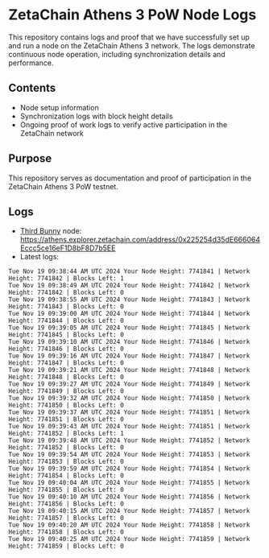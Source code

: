 # ZetaChain Athens 3 PoW Node Logs
This repository contains logs and proof that we have successfully set up and run a node on the ZetaChain Athens 3 network. The logs demonstrate continuous node operation, including synchronization details and performance.

## Contents
- Node setup information
- Synchronization logs with block height details
- Ongoing proof of work logs to verify active participation in the ZetaChain network

## Purpose
This repository serves as documentation and proof of participation in the ZetaChain Athens 3 PoW testnet.

## Logs

- [Third Bunny](https://thirdbunny.xyz/) node: https://athens.explorer.zetachain.com/address/0x225254d35dE666064Eccc5ce16eF1D8bF8D7b5EE
- Latest logs:
```
Tue Nov 19 09:38:44 AM UTC 2024 Your Node Height: 7741841 | Network Height: 7741842 | Blocks Left: 1
Tue Nov 19 09:38:49 AM UTC 2024 Your Node Height: 7741842 | Network Height: 7741842 | Blocks Left: 0
Tue Nov 19 09:38:55 AM UTC 2024 Your Node Height: 7741843 | Network Height: 7741843 | Blocks Left: 0
Tue Nov 19 09:39:00 AM UTC 2024 Your Node Height: 7741844 | Network Height: 7741844 | Blocks Left: 0
Tue Nov 19 09:39:05 AM UTC 2024 Your Node Height: 7741845 | Network Height: 7741845 | Blocks Left: 0
Tue Nov 19 09:39:10 AM UTC 2024 Your Node Height: 7741846 | Network Height: 7741846 | Blocks Left: 0
Tue Nov 19 09:39:16 AM UTC 2024 Your Node Height: 7741847 | Network Height: 7741847 | Blocks Left: 0
Tue Nov 19 09:39:21 AM UTC 2024 Your Node Height: 7741848 | Network Height: 7741848 | Blocks Left: 0
Tue Nov 19 09:39:27 AM UTC 2024 Your Node Height: 7741849 | Network Height: 7741849 | Blocks Left: 0
Tue Nov 19 09:39:32 AM UTC 2024 Your Node Height: 7741850 | Network Height: 7741850 | Blocks Left: 0
Tue Nov 19 09:39:37 AM UTC 2024 Your Node Height: 7741851 | Network Height: 7741851 | Blocks Left: 0
Tue Nov 19 09:39:43 AM UTC 2024 Your Node Height: 7741851 | Network Height: 7741852 | Blocks Left: 1
Tue Nov 19 09:39:48 AM UTC 2024 Your Node Height: 7741852 | Network Height: 7741852 | Blocks Left: 0
Tue Nov 19 09:39:54 AM UTC 2024 Your Node Height: 7741853 | Network Height: 7741853 | Blocks Left: 0
Tue Nov 19 09:39:59 AM UTC 2024 Your Node Height: 7741854 | Network Height: 7741854 | Blocks Left: 0
Tue Nov 19 09:40:04 AM UTC 2024 Your Node Height: 7741855 | Network Height: 7741855 | Blocks Left: 0
Tue Nov 19 09:40:10 AM UTC 2024 Your Node Height: 7741856 | Network Height: 7741856 | Blocks Left: 0
Tue Nov 19 09:40:15 AM UTC 2024 Your Node Height: 7741857 | Network Height: 7741857 | Blocks Left: 0
Tue Nov 19 09:40:20 AM UTC 2024 Your Node Height: 7741858 | Network Height: 7741858 | Blocks Left: 0
Tue Nov 19 09:40:25 AM UTC 2024 Your Node Height: 7741859 | Network Height: 7741859 | Blocks Left: 0
```
